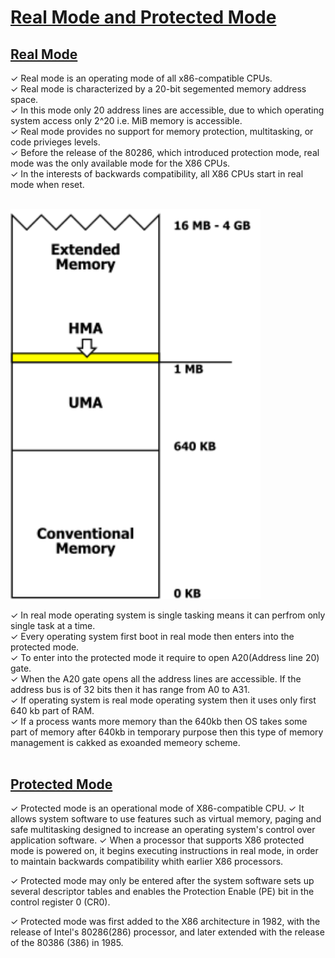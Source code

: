 # [Real Mode and Protected Mode](#real-mode-protected-mode)

## [Real Mode](#real-mode)
 ✓ Real mode is an operating mode of all x86-compatible CPUs.<br>
 ✓ Real mode is characterized by a 20-bit segemented memory address space.<br>
 ✓ In this mode only 20 address lines are accessible, due to which operating system access only 2^20 i.e. MiB memory is accessible.<br>
 ✓ Real mode provides no support for memory protection, multitasking, or code privieges levels.<br>
 ✓ Before the release of the 80286, which introduced protection mode, real mode was the only available mode for the X86 CPUs.<br>
 ✓ In the interests of backwards compatibility, all X86 CPUs start in real mode when reset.
<br>
<br>

<img src="A20-gate-memory.png" alt="Centered Image" width="400">

 ✓ In real mode operating system is single tasking means it can perfrom only single task at a time.<br>
✓ Every operating system first boot in real mode then enters into the protected mode.<br>
✓ To enter into the protected mode it require to open A20(Address line 20) gate.<br>
✓ When the A20 gate opens all the address lines are accessible. If the address bus is of 32 bits then it has range from A0 to A31.<br>
✓ If operating system is real mode operating system then it uses only first 640 kb part of RAM.<br>
✓ If a process wants more memory than the 640kb then OS takes some part of memory after 640kb in temporary purpose then this type of memory management is cakked as exoanded memeory scheme.<br>
<br>


## [Protected Mode](#protected-mode)
 ✓ Protected mode is an operational mode of X86-compatible CPU.
 ✓ It allows system software to use features such as virtual memory, paging and safe multitasking designed to increase an operating system's control over application software.
 ✓ When a processor that supports X86 protected mode is powered on, it begins executing instructions in real mode, in order to maintain backwards compatibility whith earlier X86 processors.

 ✓ Protected mode may only be entered after the system software sets up several descriptor tables and enables the Protection Enable (PE) bit in the control register 0 (CR0).

 ✓ Protected mode was first added to the X86 architecture in 1982, with the release of Intel's 80286(286) processor, and later extended with the release of the 80386 (386) in 1985.


